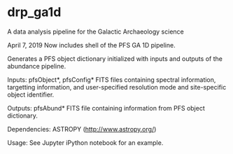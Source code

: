 # drp_ga1d
A data analysis pipeline for the Galactic Archaeology science

April 7, 2019
Now includes shell of the PFS GA 1D pipeline.

Generates a PFS object dictionary initialized with inputs and outputs of the abundance pipeline.

Inputs: pfsObject*, pfsConfig* FITS files containing spectral information, targetting information, and user-specified resolution mode and site-specific object identifier.

Outputs: pfsAbund* FITS file containing information from PFS object dictionary.

Dependencies: 
ASTROPY (http://www.astropy.org/)

Usage: 
See Jupyter iPython notebook for an example.

